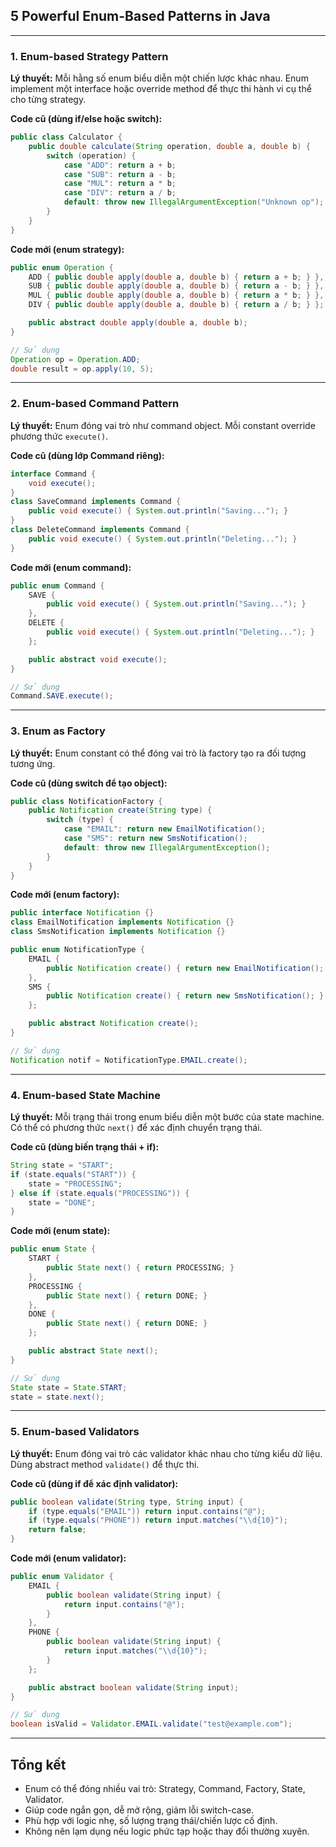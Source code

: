 ## 5 Powerful Enum-Based Patterns in Java

---

### 1. Enum-based Strategy Pattern

**Lý thuyết:** Mỗi hằng số enum biểu diễn một chiến lược khác nhau. Enum implement một interface hoặc override method để thực thi hành vi cụ thể cho từng strategy.

**Code cũ (dùng if/else hoặc switch):**

```java
public class Calculator {
    public double calculate(String operation, double a, double b) {
        switch (operation) {
            case "ADD": return a + b;
            case "SUB": return a - b;
            case "MUL": return a * b;
            case "DIV": return a / b;
            default: throw new IllegalArgumentException("Unknown op");
        }
    }
}
```

**Code mới (enum strategy):**

```java
public enum Operation {
    ADD { public double apply(double a, double b) { return a + b; } },
    SUB { public double apply(double a, double b) { return a - b; } },
    MUL { public double apply(double a, double b) { return a * b; } },
    DIV { public double apply(double a, double b) { return a / b; } };

    public abstract double apply(double a, double b);
}

// Sử dụng
Operation op = Operation.ADD;
double result = op.apply(10, 5);
```

---

### 2. Enum-based Command Pattern

**Lý thuyết:** Enum đóng vai trò như command object. Mỗi constant override phương thức `execute()`.

**Code cũ (dùng lớp Command riêng):**

```java
interface Command {
    void execute();
}
class SaveCommand implements Command {
    public void execute() { System.out.println("Saving..."); }
}
class DeleteCommand implements Command {
    public void execute() { System.out.println("Deleting..."); }
}
```

**Code mới (enum command):**

```java
public enum Command {
    SAVE {
        public void execute() { System.out.println("Saving..."); }
    },
    DELETE {
        public void execute() { System.out.println("Deleting..."); }
    };

    public abstract void execute();
}

// Sử dụng
Command.SAVE.execute();
```

---

### 3. Enum as Factory

**Lý thuyết:** Enum constant có thể đóng vai trò là factory tạo ra đối tượng tương ứng.

**Code cũ (dùng switch để tạo object):**

```java
public class NotificationFactory {
    public Notification create(String type) {
        switch (type) {
            case "EMAIL": return new EmailNotification();
            case "SMS": return new SmsNotification();
            default: throw new IllegalArgumentException();
        }
    }
}
```

**Code mới (enum factory):**

```java
public interface Notification {}
class EmailNotification implements Notification {}
class SmsNotification implements Notification {}

public enum NotificationType {
    EMAIL {
        public Notification create() { return new EmailNotification(); }
    },
    SMS {
        public Notification create() { return new SmsNotification(); }
    };

    public abstract Notification create();
}

// Sử dụng
Notification notif = NotificationType.EMAIL.create();
```

---

### 4. Enum-based State Machine

**Lý thuyết:** Mỗi trạng thái trong enum biểu diễn một bước của state machine. Có thể có phương thức `next()` để xác định chuyển trạng thái.

**Code cũ (dùng biến trạng thái + if):**

```java
String state = "START";
if (state.equals("START")) {
    state = "PROCESSING";
} else if (state.equals("PROCESSING")) {
    state = "DONE";
}
```

**Code mới (enum state):**

```java
public enum State {
    START {
        public State next() { return PROCESSING; }
    },
    PROCESSING {
        public State next() { return DONE; }
    },
    DONE {
        public State next() { return DONE; }
    };

    public abstract State next();
}

// Sử dụng
State state = State.START;
state = state.next();
```

---

### 5. Enum-based Validators

**Lý thuyết:** Enum đóng vai trò các validator khác nhau cho từng kiểu dữ liệu. Dùng abstract method `validate()` để thực thi.

**Code cũ (dùng if để xác định validator):**

```java
public boolean validate(String type, String input) {
    if (type.equals("EMAIL")) return input.contains("@");
    if (type.equals("PHONE")) return input.matches("\\d{10}");
    return false;
}
```

**Code mới (enum validator):**

```java
public enum Validator {
    EMAIL {
        public boolean validate(String input) {
            return input.contains("@");
        }
    },
    PHONE {
        public boolean validate(String input) {
            return input.matches("\\d{10}");
        }
    };

    public abstract boolean validate(String input);
}

// Sử dụng
boolean isValid = Validator.EMAIL.validate("test@example.com");
```

---

## Tổng kết

- Enum có thể đóng nhiều vai trò: Strategy, Command, Factory, State, Validator.
- Giúp code ngắn gọn, dễ mở rộng, giảm lỗi switch-case.
- Phù hợp với logic nhẹ, số lượng trạng thái/chiến lược cố định.
- Không nên lạm dụng nếu logic phức tạp hoặc thay đổi thường xuyên.

